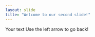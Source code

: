 ```yaml
--- 
layout: slide
title: "Welcome to our second slide!"
--- 
```

Your text
Use the left arrow to go back!
